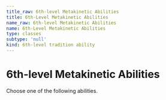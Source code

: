 ```yaml
---
title_raw: 6th-level Metakinetic Abilities
title: 6th-Level Metakinetic Abilities
name_raw: 6th-level Metakinetic Abilities
name: 6th-Level Metakinetic Abilities
type: classes
subtype: 'null'
kind: 6th-level tradition ability
---
```


# 6th-level Metakinetic Abilities

Choose one of the following abilities.
